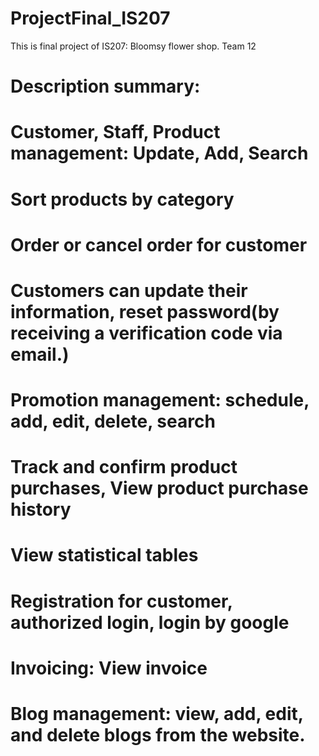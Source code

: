 # ProjectFinal_IS207
This is final project of IS207: Bloomsy flower shop. Team 12
 # Description summary: 
 # Customer, Staff, Product management: Update, Add, Search
 # Sort products by category
 # Order or cancel order for customer
 # Customers can update their information, reset password(by receiving a verification code via email.)
 # Promotion management: schedule, add, edit, delete, search
 # Track and confirm product purchases, View product purchase history
 # View statistical tables
 # Registration for customer, authorized login, login by google
 # Invoicing: View invoice
 # Blog management: view, add, edit, and delete blogs from the website.
